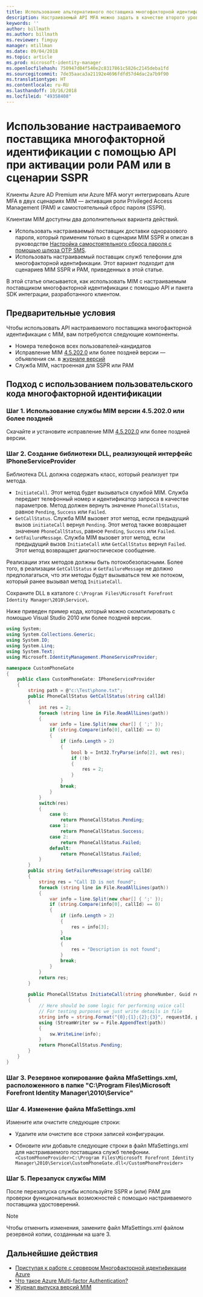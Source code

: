 ```yaml
---
title: Использование альтернативного поставщика многофакторной идентификации с помощью API для активации сценариев PAM или SSPR | Документация Майкрософт
description: Настраиваемый API MFA можно задать в качестве второго уровня безопасности при активации ролей в сценариях Privileged Access Management (PAM) и самостоятельного сброса пароля (SSPR).
keywords: ''
author: billmath
ms.author: billmath
ms.reviewer: fimguy
manager: mtillman
ms.date: 09/04/2018
ms.topic: article
ms.prod: microsoft-identity-manager
ms.openlocfilehash: 750947d04f540e2c8317861c5826c2145deba1fd
ms.sourcegitcommit: 7de35aaca3a21192e4696fdfd57d4dac2a7b9f90
ms.translationtype: HT
ms.contentlocale: ru-RU
ms.lasthandoff: 10/16/2018
ms.locfileid: "49358408"
---
```

# <a name="use-a-custom-multi-factor-authentication-provider-via-an-api-during-pam-role-activation-or-in-sspr"></a>Использование настраиваемого поставщика многофакторной идентификации с помощью API при активации роли PAM или в сценарии SSPR

Клиенты Azure AD Premium или Azure MFA могут интегрировать Azure MFA в двух сценариях MIM — активация роли Privileged Access Management (PAM) и самостоятельный сброс пароля (SSPR).

Клиентам MIM доступны два дополнительных варианта действий.

 - Использовать настраиваемый поставщик доставки одноразового пароля, который применим только в сценарии MIM SSPR и описан в руководстве [Настройка самостоятельного сброса пароля с помощью шлюза OTP SMS](https://docs.microsoft.com/en-us/previous-versions/mim/hh824692(v=ws.10)).
 - Использовать настраиваемый поставщик служб телефонии для многофакторной идентификации. Этот вариант подходит для сценариев MIM SSPR и PAM, приведенных в этой статье.

В этой статье описывается, как использовать MIM с настраиваемым поставщиком многофакторной идентификации с помощью API и пакета SDK интеграции, разработанного клиентом.  

## <a name="prerequisites"></a>Предварительные условия

Чтобы использовать API настраиваемого поставщика многофакторной идентификации с MIM, вам потребуются следующие компоненты.

- Номера телефонов всех пользователей-кандидатов
- Исправление MIM [4.5.202.0](https://www.microsoft.com/download/details.aspx?id=57278) или более поздней версии — объявления см. в [журнале версий](/reference/version-history.md)
- Служба MIM, настроенная для SSPR или PAM

## <a name="approach-using-custom-multi-factor-authentication-code"></a>Подход с использованием пользовательского кода многофакторной идентификации

### <a name="step-1-ensure-mim-service-is-at-version-452020-or-later"></a>Шаг 1. Использование службы MIM версии 4.5.202.0 или более поздней

Скачайте и установите исправление MIM [4.5.202.0](https://www.microsoft.com/download/details.aspx?id=57278) или более поздней версии.

### <a name="step-2-create-a-dll-which-implements-the-iphoneserviceprovider-interface"></a>Шаг 2. Создание библиотеки DLL, реализующей интерфейс IPhoneServiceProvider

Библиотека DLL должна содержать класс, который реализует три метода.

- `InitiateCall`. Этот метод будет вызываться службой MIM. Служба передает телефонный номер и идентификатор запроса в качестве параметров.  Метод должен вернуть значение `PhoneCallStatus`, равное `Pending`, `Success` или `Failed`.
- `GetCallStatus`. Служба MIM вызовет этот метод, если предыдущий вызов `initiateCall` вернул `Pending`. Этот метод также возвращает значение `PhoneCallStatus`, равное `Pending`, `Success` или `Failed`.
- `GetFailureMessage`. Служба MIM вызовет этот метод, если предыдущий вызов `InitiateCall` или `GetCallStatus` вернул `Failed`. Этот метод возвращает диагностическое сообщение.

Реализации этих методов должны быть потокобезопасными. Более того, в реализации `GetCallStatus` и `GetFailureMessage` не должно предполагаться, что эти методы будут вызываться тем же потоком, который ранее вызывал метод `InitiateCall`.

Сохраните DLL в каталоге `C:\Program Files\Microsoft Forefront Identity Manager\2010\Service\`.

Ниже приведен пример кода, который можно скомпилировать с помощью Visual Studio 2010 или более поздней версии.

```csharp
using System;
using System.Collections.Generic;
using System.IO;
using System.Linq;
using System.Text;
using Microsoft.IdentityManagement.PhoneServiceProvider;

namespace CustomPhoneGate
{
    public class CustomPhoneGate: IPhoneServiceProvider
    {
        string path = @"c:\Test\phone.txt";
        public PhoneCallStatus GetCallStatus(string callId)
        {
            int res = 2;
            foreach (string line in File.ReadAllLines(path))
            {
                var info = line.Split(new char[] { ';' });
                if (string.Compare(info[0], callId) == 0)
                {
                    if (info.Length > 2)
                    {
                        bool b = Int32.TryParse(info[2], out res);
                        if (!b)
                        {
                            res = 2;
                        }
                    }
                    break;
                }
            }
            switch(res)
            {
                case 0:
                    return PhoneCallStatus.Pending;
                case 1:
                    return PhoneCallStatus.Success;
                case 2:
                    return PhoneCallStatus.Failed;
                default:
                    return PhoneCallStatus.Failed;
            }       
        }
        public string GetFailureMessage(string callId)
        {
            string res = "Call ID is not found";
            foreach (string line in File.ReadAllLines(path))
            {
                var info = line.Split(new char[] { ';' });
                if (string.Compare(info[0], callId) == 0)
                {
                    if (info.Length > 2)
                    {
                        res = info[3];
                    }
                    else
                    {
                        res = "Description is not found";
                    }
                    break;
                }
            }
            return res;            
        }
        
        public PhoneCallStatus InitiateCall(string phoneNumber, Guid requestId, Dictionary<string,object> deliveryAttributes)
        {
            // Here should be some logic for performing voice call
            // For testing purposes we just write details in file             
            string info = string.Format("{0};{1};{2};{3}", requestId, phoneNumber, 0, string.Empty);
            using (StreamWriter sw = File.AppendText(path))
            {
                sw.WriteLine(info);                
            }
            return PhoneCallStatus.Pending;    
        }
    }
}
```
### <a name="step-3-backup-the-mfasettingsxml-located-in-the-cprogram-filesmicrosoft-forefront-identity-manager2010service"></a>Шаг 3. Резервное копирование файла MfaSettings.xml, расположенного в папке "C:\Program Files\Microsoft Forefront Identity Manager\2010\Service"

### <a name="step-4-edit-the-mfasettingsxml-file"></a>Шаг 4. Изменение файла MfaSettings.xml

Измените или очистите следующие строки:

- Удалите или очистите все строки записей конфигурации. 

- Обновите или добавьте следующие строки в файл MfaSettings.xml для настраиваемого поставщика служб телефонии. <br>
`<CustomPhoneProvider>C:\Program Files\Microsoft Forefront Identity Manager\2010\Service\CustomPhoneGate.dll</CustomPhoneProvider>`

### <a name="step-5-restart-mim-service"></a>Шаг 5. Перезапуск службы MIM

После перезапуска службы используйте SSPR и (или) PAM для проверки функциональных возможностей с помощью настраиваемого поставщика удостоверений.

> [!NOTE] 
> Чтобы отменить изменения, замените файл MfaSettings.xml файлом резервной копии, созданным на шаге 3.


## <a name="next-steps"></a>Дальнейшие действия

- [Приступая к работе с сервером Многофакторной идентификации Azure](https://docs.microsoft.com/en-us/azure/active-directory/authentication/howto-mfaserver-deploy)
- [Что такое Azure Multi-factor Authentication?](https://docs.microsoft.com/azure/multi-factor-authentication/multi-factor-authentication)
- [Журнал выпуска версий MIM](./reference/version-history.md)
